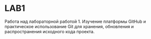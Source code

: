 # LAB1
Работа над лабораторной работой 1.
Изучение платформы GitHub и практическое использование Git для хранения, обновления и распространения исходного кода проекта.
